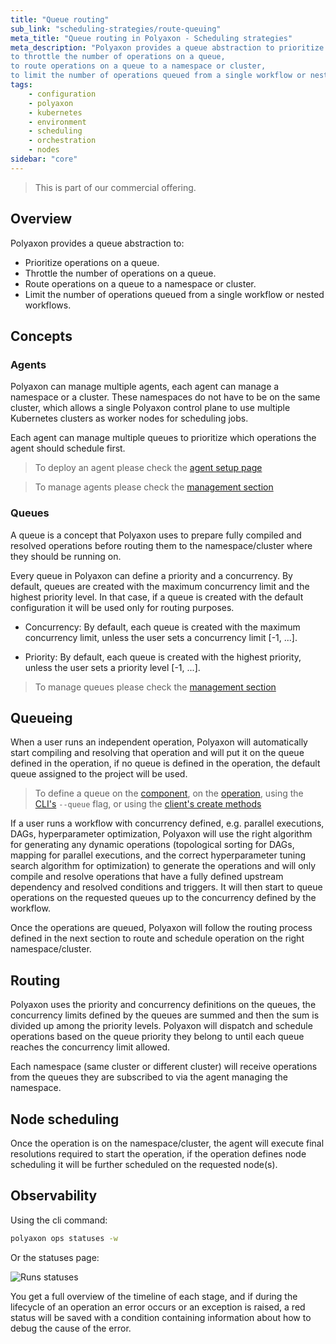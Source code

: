 ```yaml
---
title: "Queue routing"
sub_link: "scheduling-strategies/route-queuing"
meta_title: "Queue routing in Polyaxon - Scheduling strategies"
meta_description: "Polyaxon provides a queue abstraction to prioritize operations on a queue, 
to throttle the number of operations on a queue, 
to route operations on a queue to a namespace or cluster,
to limit the number of operations queued from a single workflow or nested workflows."
tags:
    - configuration
    - polyaxon
    - kubernetes
    - environment
    - scheduling
    - orchestration
    - nodes
sidebar: "core"
---
```


<blockquote class="commercial">This is part of our commercial offering.</blockquote>

## Overview

Polyaxon provides a queue abstraction to:
  * Prioritize operations on a queue.
  * Throttle the number of operations on a queue.
  * Route operations on a queue to a namespace or cluster.
  * Limit the number of operations queued from a single workflow or nested workflows.

## Concepts

### Agents

Polyaxon can manage multiple agents, each agent can manage a namespace or a cluster. These namespaces do not have to be on the same cluster, 
which allows a single Polyaxon control plane to use multiple Kubernetes clusters as worker nodes for scheduling jobs. 

Each agent can manage multiple queues to prioritize which operations the agent should schedule first.

> To deploy an agent please check the [agent setup page](/docs/setup/agent/)

> To manage agents please check the [management section](/docs/management/ui/agents/)

### Queues

A queue is a concept that Polyaxon uses to prepare fully compiled and resolved operations before routing them to the namespace/cluster where they should be running on.

Every queue in Polyaxon can define a priority and a concurrency. By default, queues are created with the maximum concurrency limit and the highest priority level. 
In that case, if a queue is created with the default configuration it will be used only for routing purposes.

 * Concurrency: By default, each queue is created with the maximum concurrency limit, unless the user sets a concurrency limit [-1, ...].

 * Priority: By default, each queue is created with the highest priority, unless the user sets a priority level [-1, ...].
 
> To manage queues please check the [management section](/docs/management/ui/queues/)

## Queueing

When a user runs an independent operation, Polyaxon will automatically start compiling and resolving that operation and will put it on the queue defined in the operation, 
if no queue is defined in the operation, the default queue assigned to the project will be used.

> To define a queue on the [component](/docs/core/specification/component/#queue), 
  on the [operation](/docs/core/specification/operation/#queue),
  using the [CLI's](/docs/core/cli/run/) `--queue` flag, or using the [client's create methods](/docs/core/python-library/run-client/#create)

If a user runs a workflow with concurrency defined, e.g. parallel executions, DAGs, hyperparameter optimization, 
Polyaxon will use the right algorithm for generating any dynamic operations 
(topological sorting for DAGs, mapping for parallel executions, and the correct hyperparameter tuning search algorithm for optimization) 
to generate the operations and will only compile and resolve operations that have a fully defined upstream dependency and resolved conditions and triggers. 
It will then start to queue operations on the requested queues up to the concurrency defined by the workflow. 

Once the operations are queued, Polyaxon will follow the routing process defined in the next section to route and schedule operation on the right namespace/cluster.


## Routing

Polyaxon uses the priority and concurrency definitions on the queues, the concurrency limits defined by the queues are summed and then the sum is divided 
up among the priority levels.
Polyaxon will dispatch and schedule operations based on the queue priority they belong to until each queue reaches the concurrency limit allowed.

Each namespace (same cluster or different cluster) will receive operations from the queues they are subscribed to via the agent managing the namespace.

## Node scheduling

Once the operation is on the namespace/cluster, the agent will execute final resolutions required to start the operation, 
if the operation defines node scheduling it will be further scheduled on the requested node(s).

## Observability

Using the cli command:
 
```bash
polyaxon ops statuses -w
```

Or the statuses page:

![Runs statuses](../../../../content/images/dashboard/runs/statuses.png)

You get a full overview of the timeline of each stage, and if during the lifecycle of an operation an error 
occurs or an exception is raised, 
a red status will be saved with a condition containing information about how to debug the cause of the error. 
